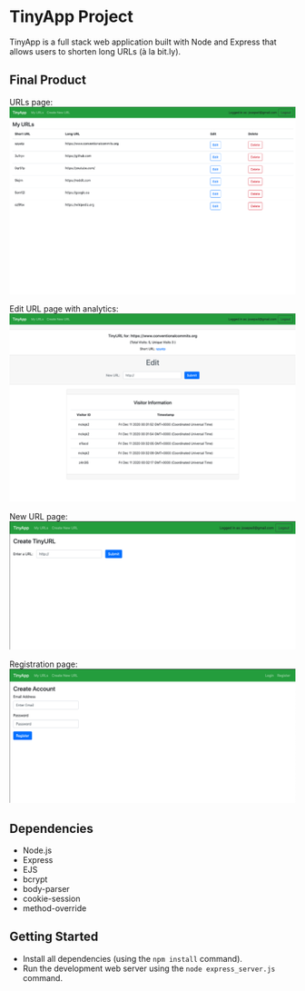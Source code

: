 # TinyApp Project

TinyApp is a full stack web application built with Node and Express that allows users to shorten long URLs (à la bit.ly).

## Final Product

URLs page:
!["Screenshot of URLs page"](https://github.com/josepwil/tinyapp/blob/master/docs/urls-page.png?raw=true)


Edit URL page with analytics:
!["screenshot of edit URL page with analytics"](https://github.com/josepwil/tinyapp/blob/master/docs/edit-url-analytics.png?raw=true)


New URL page:
!["screenshot new URL page"](https://github.com/josepwil/tinyapp/blob/master/docs/new-url-page.png?raw=true)


Registration page:
!["screenshot of registration page"](https://github.com/josepwil/tinyapp/blob/master/docs/registration-page.png?raw=true)

## Dependencies

- Node.js
- Express
- EJS
- bcrypt
- body-parser
- cookie-session
- method-override

## Getting Started

- Install all dependencies (using the `npm install` command).
- Run the development web server using the `node express_server.js` command.